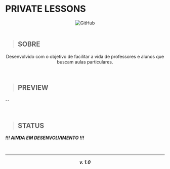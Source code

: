 

**<h1> PRIVATE LESSONS </h1>**

<center>
<img alt="GitHub" src="https://img.shields.io/github/license/Rellyso/gym-manager?color=7159c1">
</center>

<br>

> <h2>SOBRE</h2>

<p align="center">
Desenvolvido com o objetivo de facilitar a vida de professores e alunos que buscam aulas particulares.
</p>

<br>


> <h2>PREVIEW</h2>

--


<br>

> <h2>STATUS</h2>

***!!! AINDA EM DESENVOLVIMENTO !!!***

<br>

----------

 ***<p align="center">v. 1.0</p>***

